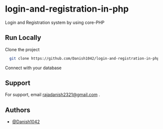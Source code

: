# login-and-registration-in-php

Login and Registration system by using core-PHP


## Run Locally

Clone the project

```bash
  git clone https://github.com/Danish1042/login-and-registration-in-php
```

Connect with your database

## Support

For support, email rajadanish2321@gmail.com .


## Authors

- [@Danish1042](https://github.com/Danish1042)


